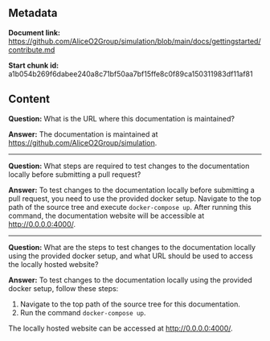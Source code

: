 ## Metadata

**Document link:** https://github.com/AliceO2Group/simulation/blob/main/docs/gettingstarted/contribute.md

**Start chunk id:** a1b054b269f6dabee240a8c71bf50aa7bf15ffe8c0f89ca150311983df11af81

## Content

**Question:** What is the URL where this documentation is maintained?

**Answer:** The documentation is maintained at <https://github.com/AliceO2Group/simulation>.

---

**Question:** What steps are required to test changes to the documentation locally before submitting a pull request?

**Answer:** To test changes to the documentation locally before submitting a pull request, you need to use the provided docker setup. Navigate to the top path of the source tree and execute `docker-compose up`. After running this command, the documentation website will be accessible at http://0.0.0.0:4000/.

---

**Question:** What are the steps to test changes to the documentation locally using the provided docker setup, and what URL should be used to access the locally hosted website?

**Answer:** To test changes to the documentation locally using the provided docker setup, follow these steps:
1. Navigate to the top path of the source tree for this documentation.
2. Run the command `docker-compose up`.

The locally hosted website can be accessed at http://0.0.0.0:4000/.